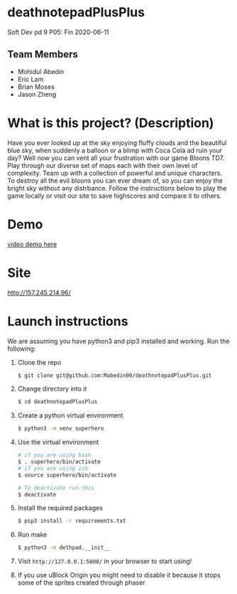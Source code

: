 # deathnotepadPlusPlus
Soft Dev pd 9
P05: Fin
2020-06-11
## Team Members
  - Mohidul Abedin
  - Eric Lam
  - Brian Moses
  - Jason Zheng 
  
# What is this project? (Description)
Have you ever looked up at the sky enjoying fluffy clouds and the beautiful blue sky, when suddenly a balloon or a blimp with Coca Cola ad ruin your day? Well now you can vent all your frustration with our game Bloons TD7. 
Play through our diverse set of maps each with their own level of complexity.
Team up with a collection of powerful and unique characters.
To destroy all the evil bloons you can ever dream of, so you can enjoy the bright sky without any distrbance.
Follow the instructions below to play the game locally or visit our site to save highscores and compare it to others.


# Demo
[video demo here](https://youtu.be/MTIX3DdD7is)

# Site
http://157.245.214.96/

# Launch instructions
We are assuming you have python3 and pip3 installed and working.
Run the following:
1. Clone the repo
    ```bash
    $ git clone git@github.com:Mabedin00/deathnotepadPlusPlus.git
    ```
2. Change directory into it
    ```bash
    $ cd deathnotepadPlusPlus
    ```
3. Create a python virtual environment
    ```bash
    $ python3 -m venv superhero
    ``` 
4. Use the virtual environment
    ```bash
   # if you are using bash
   $ . superhero/bin/activate
   # if you are using zsh
   $ source superhero/bin/activate
   
   # To deactivate run this
   $ deactivate
   ```
5. Install the required packages
    ```bash
    $ pip3 install -r requirements.txt 
    ```
6. Run make
    ```bash
    $ python3 -m dethpad.__init__ 
    ```
7. Visit ```http://127.0.0.1:5000/``` in your browser to start using!

8. If you use uBlock Origin you might need to disable it because it stops some of the sprites created through phaser 
